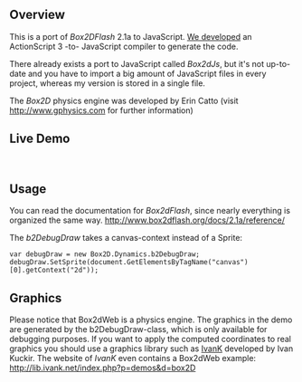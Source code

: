 ## Overview

This is a port of _Box2DFlash_ 2.1a to JavaScript. [We developed](http://hecht-software.de/projekte/forschung/) an ActionScript 3 -to- JavaScript compiler to generate the code.

There already exists a port to JavaScript called _Box2dJs_, but it's not up-to-date and you have to import a big amount of JavaScript files in every project, whereas my version is stored in a single file.

The _Box2D_ physics engine was developed by Erin Catto (visit http://www.gphysics.com for further information)

## Live Demo

<div>
<wiki:gadget url="http://box2dweb.googlecode.com/svn/trunk/demo-google-gadget.xml?v=5" height="420" width="620" border="0" /><br>
</div>

## Usage

You can read the documentation for _Box2dFlash_, since nearly everything is organized the same way.
http://www.box2dflash.org/docs/2.1a/reference/

The _b2DebugDraw_ takes a canvas-context instead of a Sprite:

```
var debugDraw = new Box2D.Dynamics.b2DebugDraw;
debugDraw.SetSprite(document.GetElementsByTagName("canvas")[0].getContext("2d"));
```

## Graphics

Please notice that Box2dWeb is a physics engine. The graphics in the demo are generated by the b2DebugDraw-class, which is only available for debugging purposes.
If you want to apply the computed coordinates to real graphics you should use a graphics library such as [IvanK](http://lib.ivank.net/) developed by Ivan Kuckir. The website of _IvanK_ even contains a Box2dWeb example: http://lib.ivank.net/index.php?p=demos&d=box2D

